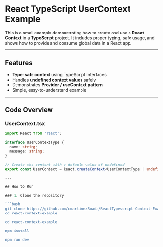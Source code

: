 # React TypeScript UserContext Example

This is a small example demonstrating how to create and use a **React Context** in a **TypeScript** project. It includes proper typing, safe usage, and shows how to provide and consume global data in a React app.

---

## Features

- **Type-safe context** using TypeScript interfaces
- Handles **undefined context values** safely
- Demonstrates **Provider / useContext pattern**
- Simple, easy-to-understand example

---

## Code Overview

### UserContext.tsx

```ts
import React from 'react';

interface UserContextType {
  name: string;
  message: string;
}

// Create the context with a default value of undefined
export const UserContext = React.createContext<UserContextType | undefined>(undefined);

---

## How to Run

### 1. Clone the repository

```bash
git clone https://github.com/cmartinezBoada/ReactTypescript-Context-Example.git
cd react-context-example

cd react-context-example

npm install

npm run dev
